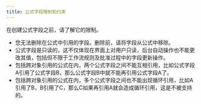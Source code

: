 ```yaml
---
title: 公式字段限制和约束
---
```


在创建公式字段之前，请了解它的限制。

- 您无法删除在公式中引用的字段。删除前，请将字段从公式中移除。
- 公式字段是只读的，这不仅体现在界面上对用户只读，后台自动操作也不能更改其值，包括但不限于工作流规则及批准过程中的字段更新操作。
- 包括跨对象引用的公式在内，两个公式字段之间不能互相引用，比如公式字段A引用了公式字段B，那么公式字段B中就不能再引用公式字段A了。
- 包括跨对象引用的公式在内，多个公式字段之间也不能出现循环引用，比如A引用了B，B引用了C，那么C如果再引用A就会造成循环引用，这是不被支持的。
